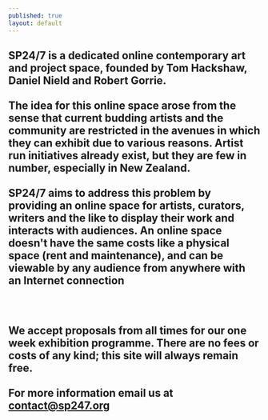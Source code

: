 ```yaml
---
published: true
layout: default
---
```


SP24/7 is a dedicated online contemporary art and project space, founded by Tom Hackshaw, Daniel Nield and Robert Gorrie.
<br><br>
The idea for this online space arose from the sense that current budding artists and the community are restricted in the avenues in which they can exhibit due to various reasons. Artist run initiatives already exist, but they are few in number, especially in New Zealand.
<br><br>
SP24/7 aims to address this problem by providing an online space for artists, curators, writers and the like to display their work and interacts with audiences. An online space doesn't have the same costs like a physical space (rent and maintenance), and can be viewable by any audience from anywhere with an Internet connection
<br><br>
<br><br>
We accept proposals from all times for our one week exhibition programme. There are no fees or costs of any kind; this site will always remain free.
<br><br>
For more information email us at contact@sp247.org
<br><br>
-
